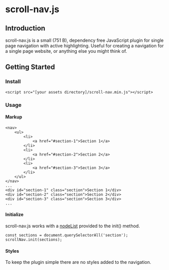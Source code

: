 # scroll-nav.js

## Introduction

scroll-nav.js is a small (751 B), dependency free JavaScript plugin for single page 
navigation with active highlighting. Useful for creating a navigation for a 
single page website, or anything else you might think of.

## Getting Started

### Install

```
<script src="[your assets directory]/scroll-nav.min.js"></script>
```

### Usage

#### Markup

```
<nav>
    <ul>
        <li>
            <a href="#section-1">Section 1</a> 
        </li>
        <li>
            <a href="#section-2">Section 2</a> 
        </li>
        <li>
            <a href="#section-3">Section 3</a> 
        </li>
    </ul>
</nav>
...
<div id="section-1" class="section">Section 1</div>
<div id="section-2" class="section">Section 2</div>
<div id="section-3" class="section">Section 3</div>
...
```
#### Initialize

scroll-nav.js works with a [nodeList](https://developer.mozilla.org/en-US/docs/Web/API/NodeList)
provided to the init() method.

```
const sections = document.querySelectorAll('section');
scrollNav.init(sections);
```

#### Styles

To keep the plugin simple there are no styles added to the navigation.
